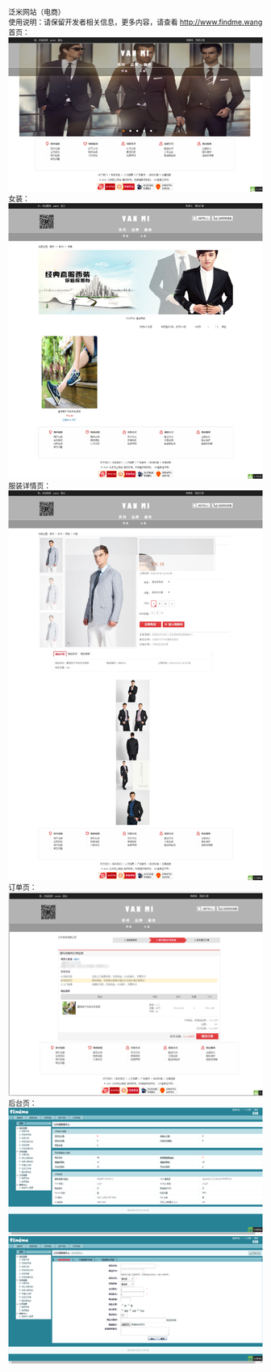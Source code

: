 ﻿泛米网站（电商）</br>
使用说明：请保留开发者相关信息，更多内容，请查看 <a href="http://www.findme.wang" target="_blank">http://www.findme.wang</a></br>
首页：
<img src="网站截图/index.png" />
女装：
<img src="网站截图/2.png" />
服装详情页：
<img src="网站截图/3.png" />
订单页：
<img src="网站截图/4.png" />
后台页：
<img src="网站截图/backstage.png" /></br>
<img src="网站截图/backstage1.png" />
